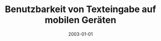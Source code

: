 ---
abstract: ''
authors:
- Thomas Költringer
date: '2003-01-01'
featured: false
publication_types:
- '7'
publishDate: '2003-01-01'
title: Benutzbarkeit von Texteingabe auf mobilen Geräten
url_pdf: ''
---